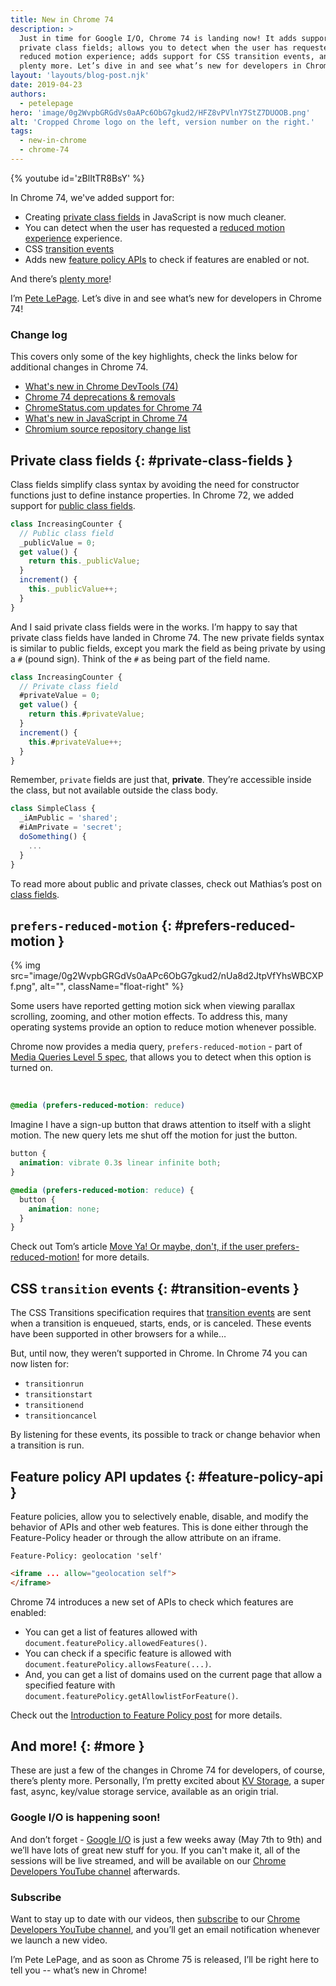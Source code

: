```yaml
---
title: New in Chrome 74
description: >
  Just in time for Google I/O, Chrome 74 is landing now! It adds support for
  private class fields; allows you to detect when the user has requested a
  reduced motion experience; adds support for CSS transition events, and
  plenty more. Let’s dive in and see what’s new for developers in Chrome 74!
layout: 'layouts/blog-post.njk'
date: 2019-04-23
authors:
  - petelepage
hero: 'image/0g2WvpbGRGdVs0aAPc6ObG7gkud2/HFZ8vPVlnY7StZ7DUOOB.png'
alt: 'Cropped Chrome logo on the left, version number on the right.'
tags:
  - new-in-chrome
  - chrome-74
---
```


{% youtube id='zBlItTR8BsY' %}

In Chrome 74, we've added support for:

* Creating [private class fields](#private-class-fields) in JavaScript is now
  much cleaner.
* You can detect when the user has requested a
  [reduced motion experience](#prefers-reduced-motion) experience.
* CSS [transition events](#transition-events)
* Adds new [feature policy APIs](#feature-policy-api) to check if features are
  enabled or not.

And there’s [plenty more](#more)!

I’m [Pete LePage](https://twitter.com/petele). Let’s dive in and see
what’s new for developers in Chrome 74!

### Change log

This covers only some of the key highlights, check the links below for
additional changes in Chrome 74.

* [What's new in Chrome DevTools (74)](https://developers.google.com/web/updates/2019/03/devtools)
* [Chrome 74 deprecations & removals](https://developers.google.com/web/updates/2019/03/chrome-74-deps-rems)
* [ChromeStatus.com updates for Chrome 74](https://www.chromestatus.com/features#milestone%3D74)
* [What's new in JavaScript in Chrome 74](https://v8.dev/blog/v8-release-74)
* [Chromium source repository change list](https://chromium.googlesource.com/chromium/src/+log/73.0.3683.74..74.0.3729.108)

## Private class fields {: #private-class-fields }

Class fields simplify class syntax by avoiding the need for constructor
functions just to define instance properties. In Chrome 72, we added support for
[public class fields](/blog/new-in-chrome-72/#public-class-fields).

```js
class IncreasingCounter {
  // Public class field
  _publicValue = 0;
  get value() {
    return this._publicValue;
  }
  increment() {
    this._publicValue++;
  }
}
```

And I said private class fields were in the works. I’m happy to say that
private class fields have landed in Chrome 74. The new private fields syntax is
similar to public fields, except you mark the field as being private by using a
`#` (pound sign). Think of the `#` as being part of the field name.

```js
class IncreasingCounter {
  // Private class field
  #privateValue = 0;
  get value() {
    return this.#privateValue;
  }
  increment() {
    this.#privateValue++;
  }
}
```

Remember, `private` fields are just that, **private**. They’re accessible
inside the class, but not available outside the class body.

```js
class SimpleClass {
  _iAmPublic = 'shared';
  #iAmPrivate = 'secret';
  doSomething() {
    ...
  }
}
```

To read more about public and private classes, check out Mathias’s post on
[class fields](https://developers.google.com/web/updates/2018/12/class-fields).

## `prefers-reduced-motion` {: #prefers-reduced-motion }

{% img src="image/0g2WvpbGRGdVs0aAPc6ObG7gkud2/nUa8d2JtpVfYhsWBCXPf.png", alt="", className="float-right" %}

Some users have reported getting motion sick when viewing parallax scrolling,
zooming, and other motion effects. To address this, many operating systems
provide an option to reduce motion whenever possible.

Chrome now provides a media query, `prefers-reduced-motion` - part of
[Media Queries Level 5 spec][mq-spec], that allows you to detect when this
option is turned on.

<br style="clear:both;">

```css
@media (prefers-reduced-motion: reduce)
```

Imagine I have a sign-up button that draws attention to itself with a slight
motion. The new query lets me shut off the motion for just the button.

```css
button {
  animation: vibrate 0.3s linear infinite both;
}

@media (prefers-reduced-motion: reduce) {
  button {
    animation: none;
  }
}
```

Check out Tom’s article
[Move Ya! Or maybe, don't, if the user prefers-reduced-motion!][p-r-m-a] for
more details.

[mq-spec]: https://drafts.csswg.org/mediaqueries-5/#descdef-media-prefers-reduced-motion
[p-r-m-a]: https://developers.google.com/web/updates/2019/03/prefers-reduced-motion

## CSS `transition` events {: #transition-events }

The CSS Transitions specification requires that
[transition events][transition-events] are sent when a transition is enqueued,
starts, ends, or is canceled. These events have been supported in other
browsers for a while…

But, until now, they weren’t supported in Chrome. In Chrome 74 you can now
listen for:

* `transitionrun`
* `transitionstart`
* `transitionend`
* `transitioncancel`

By listening for these events, its possible to track or change behavior when a
transition is run.

[transition-events]: https://www.w3.org/TR/css-transitions-1/#transition-events

## Feature policy API updates {: #feature-policy-api }

Feature policies, allow you to selectively enable, disable, and modify the
behavior of APIs and other web features. This is done either through the
Feature-Policy header or through the allow attribute on an iframe.

```http
Feature-Policy: geolocation 'self'
```

```html
<iframe ... allow="geolocation self">
</iframe>
```

Chrome 74 introduces a new set of APIs to check which features are enabled:

* You can get a list of features allowed with
  `document.featurePolicy.allowedFeatures()`.
* You can check if a specific feature is allowed with
  `document.featurePolicy.allowsFeature(...)`.
* And, you can get a list of domains used on the current page that allow a
  specified feature with `document.featurePolicy.getAllowlistForFeature()`.

Check out the
[Introduction to Feature Policy post](https://developers.google.com/web/updates/2018/06/feature-policy)
for more details.

## And more! {: #more }

These are just a few of the changes in Chrome 74 for developers, of course,
there’s plenty more. Personally, I’m pretty excited about
[KV Storage](https://developers.google.com/web/updates/2019/03/kv-storage),
a super fast, async, key/value storage service, available as an origin trial.

### Google I/O is happening soon!

And don’t forget - [Google I/O](https://events.google.com/io/) is just a few
weeks away (May 7th to 9th) and we’ll have lots of great new stuff for you.
If you can't make it, all of the sessions will be live streamed, and will be
available on our
[Chrome Developers YouTube channel](https://youtube.com/user/ChromeDevelopers/)
afterwards.

### Subscribe

Want to stay up to date with our videos, then [subscribe](https://goo.gl/6FP1a5)
to our [Chrome Developers YouTube channel](https://www.youtube.com/user/ChromeDevelopers/),
and you’ll get an email notification whenever we launch a new video.

I’m Pete LePage, and as soon as Chrome 75 is released, I’ll be right
here to tell you -- what’s new in Chrome!
